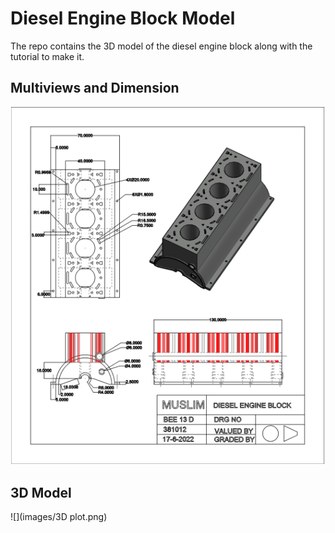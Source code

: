 # Diesel Engine Block Model
The repo contains the 3D model of the diesel engine block along with the tutorial to make it.


## Multiviews and Dimension
![](images/Dimension.png)
## 3D Model
![](images/3D plot.png)

